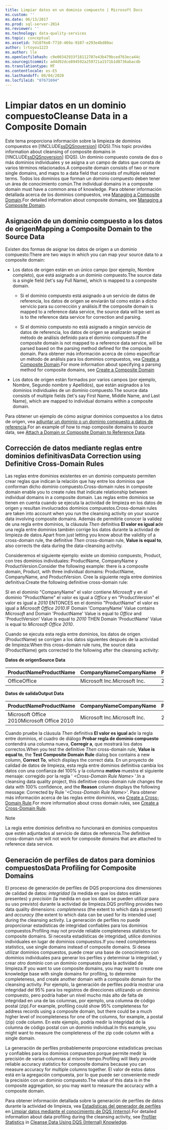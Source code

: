 ```yaml
---
title: Limpiar datos en un dominio compuesto | Microsoft Docs
ms.custom: ''
ms.date: 06/13/2017
ms.prod: sql-server-2014
ms.reviewer: ''
ms.technology: data-quality-services
ms.topic: conceptual
ms.assetid: 7d1076e0-7710-469a-9107-e293e4bd80ac
author: lrtoyou1223
ms.author: lle
ms.openlocfilehash: c9e00342933f18112707e43b479bced763eca44c
ms.sourcegitcommit: ad4d92dce894592a259721a1571b1d8736abacdb
ms.translationtype: MT
ms.contentlocale: es-ES
ms.lasthandoff: 08/04/2020
ms.locfileid: "87671694"
---
```

# <a name="cleanse-data-in-a-composite-domain"></a><span data-ttu-id="f7e59-102">Limpiar datos en un dominio compuesto</span><span class="sxs-lookup"><span data-stu-id="f7e59-102">Cleanse Data in a Composite Domain</span></span>
  <span data-ttu-id="f7e59-103">Este tema proporciona información sobre la limpieza de dominios compuestos en [!INCLUDE[ssDQSnoversion](../includes/ssdqsnoversion-md.md)] (DQS).</span><span class="sxs-lookup"><span data-stu-id="f7e59-103">This topic provides information about cleansing of composite domains in [!INCLUDE[ssDQSnoversion](../includes/ssdqsnoversion-md.md)] (DQS).</span></span> <span data-ttu-id="f7e59-104">Un dominio compuesto consta de dos o más dominios individuales y se asigna a un campo de datos que consta de varios términos relacionados.</span><span class="sxs-lookup"><span data-stu-id="f7e59-104">A composite domain consists of two or more single domains, and maps to a data field that consists of multiple related terms.</span></span> <span data-ttu-id="f7e59-105">Todos los dominios que forman un dominio compuesto deben tener un área de conocimiento común.</span><span class="sxs-lookup"><span data-stu-id="f7e59-105">The individual domains in a composite domain must have a common area of knowledge.</span></span> <span data-ttu-id="f7e59-106">Para obtener información detallada acerca de los dominios compuestos, vea [Managing a Composite Domain](../../2014/data-quality-services/managing-a-composite-domain.md).</span><span class="sxs-lookup"><span data-stu-id="f7e59-106">For detailed information about composite domains, see [Managing a Composite Domain](../../2014/data-quality-services/managing-a-composite-domain.md).</span></span>  
  
##  <a name="mapping-a-composite-domain-to-the-source-data"></a><a name="Mapping"></a> <span data-ttu-id="f7e59-107">Asignación de un dominio compuesto a los datos de origen</span><span class="sxs-lookup"><span data-stu-id="f7e59-107">Mapping a Composite Domain to the Source Data</span></span>  
 <span data-ttu-id="f7e59-108">Existen dos formas de asignar los datos de origen a un dominio compuesto:</span><span class="sxs-lookup"><span data-stu-id="f7e59-108">There are two ways in which you can map your source data to a composite domain:</span></span>  
  
-   <span data-ttu-id="f7e59-109">Los datos de origen están en un único campo (por ejemplo, Nombre completo), que está asignado a un dominio compuesto.</span><span class="sxs-lookup"><span data-stu-id="f7e59-109">The source data is a single field (let's say Full Name), which is mapped to a composite domain.</span></span>  
  
    -   <span data-ttu-id="f7e59-110">Si el dominio compuesto está asignado a un servicio de datos de referencia, los datos de origen se enviarán tal como están a dicho servicio para su corrección y análisis.</span><span class="sxs-lookup"><span data-stu-id="f7e59-110">If the composite domain is mapped to a reference data service, the source data will be sent as is to the reference data service for correction and parsing.</span></span>  
  
    -   <span data-ttu-id="f7e59-111">Si el dominio compuesto no está asignado a ningún servicio de datos de referencia, los datos de origen se analizarán según el método de análisis definido para el dominio compuesto.</span><span class="sxs-lookup"><span data-stu-id="f7e59-111">If the composite domain is not mapped to a reference data service, will be parsed based on the parsing method defined for the composite domain.</span></span> <span data-ttu-id="f7e59-112">Para obtener más información acerca de cómo especificar un método de análisis para los dominios compuestos, vea [Create a Composite Domain](../../2014/data-quality-services/create-a-composite-domain.md).</span><span class="sxs-lookup"><span data-stu-id="f7e59-112">For more information about specifying a parsing method for composite domains, see [Create a Composite Domain](../../2014/data-quality-services/create-a-composite-domain.md)</span></span>  
  
-   <span data-ttu-id="f7e59-113">Los datos de origen están formados por varios campos (por ejemplo, Nombre, Segundo nombre y Apellidos), que están asignados a los dominios individuales de un dominio compuesto.</span><span class="sxs-lookup"><span data-stu-id="f7e59-113">The source data consists of multiple fields (let's say First Name, Middle Name, and Last Name), which are mapped to individual domains within a composite domain.</span></span>  
  
 <span data-ttu-id="f7e59-114">Para obtener un ejemplo de cómo asignar dominios compuestos a los datos de origen, vea [adjuntar un dominio o un dominio compuesto a datos de referencia](../../2014/data-quality-services/attach-a-domain-or-composite-domain-to-reference-data.md).</span><span class="sxs-lookup"><span data-stu-id="f7e59-114">For an example of how to map composite domains to source data, see [Attach a Domain or Composite Domain to Reference Data](../../2014/data-quality-services/attach-a-domain-or-composite-domain-to-reference-data.md).</span></span>  
  
##  <a name="data-correction-using-definitive-cross-domain-rules"></a><a name="CDCorrection"></a> <span data-ttu-id="f7e59-115">Corrección de datos mediante reglas entre dominios definitivas</span><span class="sxs-lookup"><span data-stu-id="f7e59-115">Data Correction using Definitive Cross-Domain Rules</span></span>  
 <span data-ttu-id="f7e59-116">Las reglas entre dominios existentes en un dominio compuesto permiten crear reglas que indican la relación que hay entre los dominios que conforman dicho dominio compuesto.</span><span class="sxs-lookup"><span data-stu-id="f7e59-116">Cross-domain rules in composite domain enable you to create rules that indicate relationship between individual domains in a composite domain.</span></span> <span data-ttu-id="f7e59-117">Las reglas entre dominios se tienen en cuenta cuando se ejecuta la actividad de limpieza en los datos de origen y resultan involucrados dominios compuestos.</span><span class="sxs-lookup"><span data-stu-id="f7e59-117">Cross-domain rules are taken into account when you run the cleansing activity on your source data involving composite domains.</span></span> <span data-ttu-id="f7e59-118">Además de permitirle conocer la validez de una regla entre dominios, la cláusula *Then* definitiva **El valor es igual a**de una regla entre dominios también corrige los datos durante la actividad de limpieza de datos.</span><span class="sxs-lookup"><span data-stu-id="f7e59-118">Apart from just letting you know about the validity of a cross-domain rule, the definitive *Then* cross-domain rule, **Value is equal to**, also corrects the data during the data-cleansing activity.</span></span>  
  
 <span data-ttu-id="f7e59-119">Consideremos el siguiente ejemplo: existe un dominio compuesto, Product, con tres dominios individuales: ProductName, CompanyName y ProductVersion.</span><span class="sxs-lookup"><span data-stu-id="f7e59-119">Consider the following example: there is a composite domain, Product, with three individual domains: ProductName, CompanyName, and ProductVersion.</span></span> <span data-ttu-id="f7e59-120">Cree la siguiente regla entre dominios definitiva:</span><span class="sxs-lookup"><span data-stu-id="f7e59-120">Create the following definitive cross-domain rule:</span></span>  
  
 <span data-ttu-id="f7e59-121">SI en el dominio "CompanyName" el valor contiene *Microsoft* y en el dominio "ProductName" el valor es igual a *Office* y en "ProductVersion" el valor es igual a *2010* ENTONCES en el dominio "ProductName" el valor es igual a *Microsoft Office 2010*.</span><span class="sxs-lookup"><span data-stu-id="f7e59-121">IF Domain 'CompanyName' Value contains *Microsoft* and Domain 'ProductName' Value is equal to *Office* and 'ProductVersion' Value is equal to *2010* THEN Domain 'ProductName' Value is equal to *Microsoft Office 2010*.</span></span>  
  
 <span data-ttu-id="f7e59-122">Cuando se ejecuta esta regla entre dominios, los datos de origen (ProductName) se corrigen a los datos siguientes después de la actividad de limpieza:</span><span class="sxs-lookup"><span data-stu-id="f7e59-122">When this cross-domain rule runs, the source data (ProductName) gets corrected to the following after the cleansing activity:</span></span>  
  
 <span data-ttu-id="f7e59-123">**Datos de origen**</span><span class="sxs-lookup"><span data-stu-id="f7e59-123">**Source Data**</span></span>  
  
|<span data-ttu-id="f7e59-124">ProductName</span><span class="sxs-lookup"><span data-stu-id="f7e59-124">ProductName</span></span>|<span data-ttu-id="f7e59-125">CompanyName</span><span class="sxs-lookup"><span data-stu-id="f7e59-125">CompanyName</span></span>|<span data-ttu-id="f7e59-126">ProductVersion</span><span class="sxs-lookup"><span data-stu-id="f7e59-126">ProductVersion</span></span>|  
|-----------------|-----------------|--------------------|  
|<span data-ttu-id="f7e59-127">Office</span><span class="sxs-lookup"><span data-stu-id="f7e59-127">Office</span></span>|<span data-ttu-id="f7e59-128">Microsoft Inc.</span><span class="sxs-lookup"><span data-stu-id="f7e59-128">Microsoft Inc.</span></span>|<span data-ttu-id="f7e59-129">2010</span><span class="sxs-lookup"><span data-stu-id="f7e59-129">2010</span></span>|  
  
 <span data-ttu-id="f7e59-130">**Datos de salida**</span><span class="sxs-lookup"><span data-stu-id="f7e59-130">**Output Data**</span></span>  
  
|<span data-ttu-id="f7e59-131">ProductName</span><span class="sxs-lookup"><span data-stu-id="f7e59-131">ProductName</span></span>|<span data-ttu-id="f7e59-132">CompanyName</span><span class="sxs-lookup"><span data-stu-id="f7e59-132">CompanyName</span></span>|<span data-ttu-id="f7e59-133">ProductVersion</span><span class="sxs-lookup"><span data-stu-id="f7e59-133">ProductVersion</span></span>|  
|-----------------|-----------------|--------------------|  
|<span data-ttu-id="f7e59-134">Microsoft Office 2010</span><span class="sxs-lookup"><span data-stu-id="f7e59-134">Microsoft Office 2010</span></span>|<span data-ttu-id="f7e59-135">Microsoft Inc.</span><span class="sxs-lookup"><span data-stu-id="f7e59-135">Microsoft Inc.</span></span>|<span data-ttu-id="f7e59-136">2010</span><span class="sxs-lookup"><span data-stu-id="f7e59-136">2010</span></span>|  
  
 <span data-ttu-id="f7e59-137">Cuando pruebe la cláusula *Then* definitiva **El valor es igual a**de la regla entre dominios, el cuadro de diálogo **Probar regla de dominio compuesto** contendrá una columna nueva, **Corregir a**, que mostrará los datos correctos.</span><span class="sxs-lookup"><span data-stu-id="f7e59-137">When you test the definitive *Then* cross-domain rule, **Value is equal to**, the **Test Composite Domain Rule** dialog box contains a new column, **Correct To**, which displays the correct data.</span></span> <span data-ttu-id="f7e59-138">En un proyecto de calidad de datos de limpieza, esta regla entre dominios definitiva cambia los datos con una confianza del 100% y la columna **motivo** muestra el siguiente mensaje: corregido por la regla ' *\<Cross-Domain Rule Name>* '.</span><span class="sxs-lookup"><span data-stu-id="f7e59-138">In a cleansing data quality project, this definitive cross-domain rule changes the data with 100% confidence, and the **Reason** column displays the following message: Corrected by Rule '*\<Cross-Domain Rule Name>*'.</span></span> <span data-ttu-id="f7e59-139">Para obtener más información acerca de las reglas entre dominios, vea [Create a Cross-Domain Rule](../../2014/data-quality-services/create-a-cross-domain-rule.md).</span><span class="sxs-lookup"><span data-stu-id="f7e59-139">For more information about cross domain rules, see [Create a Cross-Domain Rule](../../2014/data-quality-services/create-a-cross-domain-rule.md).</span></span>  
  
> [!NOTE]  
>  <span data-ttu-id="f7e59-140">La regla entre dominios definitiva no funcionará en dominios compuestos que estén adjuntados al servicio de datos de referencia.</span><span class="sxs-lookup"><span data-stu-id="f7e59-140">The definitive cross-domain rule will not work for composite domains that are attached to reference data service.</span></span>  
  
##  <a name="data-profiling-for-composite-domains"></a><a name="DataProfiling"></a><span data-ttu-id="f7e59-141">Generación de perfiles de datos para dominios compuestos</span><span class="sxs-lookup"><span data-stu-id="f7e59-141">Data Profiling for Composite Domains</span></span>  
 <span data-ttu-id="f7e59-142">El proceso de generación de perfiles de DQS proporciona dos dimensiones de calidad de datos: *integridad* (la medida en que los datos están presentes) y *precisión* (la medida en que los datos se pueden utilizar para su uso previsto) durante la actividad de limpieza.</span><span class="sxs-lookup"><span data-stu-id="f7e59-142">DQS profiling provides two data quality dimensions: *completeness* (the extent to which data is present) and *accuracy* (the extent to which data can be used for its intended use) during the cleansing activity.</span></span> <span data-ttu-id="f7e59-143">La generación de perfiles no puede proporcionar estadísticas de integridad confiables para los dominios compuestos.</span><span class="sxs-lookup"><span data-stu-id="f7e59-143">Profiling may not provide reliable completeness statistics for composite domains.</span></span> <span data-ttu-id="f7e59-144">Si necesita estadísticas de integridad, utilice dominios individuales en lugar de dominios compuestos.</span><span class="sxs-lookup"><span data-stu-id="f7e59-144">If you need completeness statistics, use single domains instead of composite domains.</span></span> <span data-ttu-id="f7e59-145">Si desea utilizar dominios compuestos, puede crear una base de conocimiento con dominios individuales para generar los perfiles y determinar la integridad, y crear otro dominio con un dominio compuesto para la actividad de limpieza.</span><span class="sxs-lookup"><span data-stu-id="f7e59-145">If you want to use composite domains, you may want to create one knowledge base with single domains for profiling, to determine completeness, and create another domain with a composite domain for the cleansing activity.</span></span> <span data-ttu-id="f7e59-146">Por ejemplo, la generación de perfiles podría mostrar una integridad del 95% para los registros de direcciones utilizando un dominio compuesto, pero podría haber un nivel mucho más alto de falta de integridad en una de las columnas, por ejemplo, una columna de código postal (zip).</span><span class="sxs-lookup"><span data-stu-id="f7e59-146">For example, profiling could show 95% completeness for address records using a composite domain, but there could be a much higher level of incompleteness for one of the columns, for example, a postal (zip) code column.</span></span> <span data-ttu-id="f7e59-147">En este ejemplo, podría medir la integridad de la columna de código postal con un dominio individual.</span><span class="sxs-lookup"><span data-stu-id="f7e59-147">In this example, you might want to measure the completeness of the zip code column with a single domain.</span></span>  
  
 <span data-ttu-id="f7e59-148">La generación de perfiles probablemente proporcione estadísticas precisas y confiables para los dominios compuestos porque permite medir la precisión de varias columnas al mismo tiempo.</span><span class="sxs-lookup"><span data-stu-id="f7e59-148">Profiling will likely provide reliable accuracy statistics for composite domains because you can measure accuracy for multiple columns together.</span></span> <span data-ttu-id="f7e59-149">El valor de estos datos está en la agregación compuesta, por lo que puede ser conveniente medir la precisión con un dominio compuesto.</span><span class="sxs-lookup"><span data-stu-id="f7e59-149">The value of this data is in the composite aggregation, so you may want to measure the accuracy with a composite domain.</span></span>  
  
 <span data-ttu-id="f7e59-150">Para obtener información detallada sobre la generación de perfiles de datos durante la actividad de limpieza, vea [Estadísticas del generador de perfiles](../../2014/data-quality-services/cleanse-data-using-dqs-internal-knowledge.md#Profiler) en [Limpiar datos mediante el conocimiento de DQS &#40;interno&#41;](../../2014/data-quality-services/cleanse-data-using-dqs-internal-knowledge.md).</span><span class="sxs-lookup"><span data-stu-id="f7e59-150">For detailed information about data profiling during the cleansing activity, see [Profiler Statistics](../../2014/data-quality-services/cleanse-data-using-dqs-internal-knowledge.md#Profiler) in [Cleanse Data Using DQS &#40;Internal&#41; Knowledge](../../2014/data-quality-services/cleanse-data-using-dqs-internal-knowledge.md).</span></span>  
  
  
